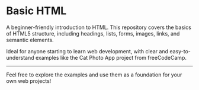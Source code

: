 # Basic HTML

A beginner-friendly introduction to HTML. This repository covers the basics of HTML5 structure, including headings, lists, forms, images, links, and semantic elements. 

Ideal for anyone starting to learn web development, with clear and easy-to-understand examples like the Cat Photo App project from freeCodeCamp.

---
Feel free to explore the examples and use them as a foundation for your own web projects!
